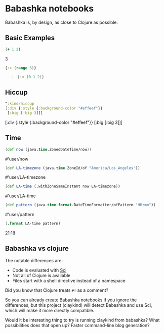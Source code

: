 <style>
.sourceCode:has(.printedClojure) {
  background-color: transparent;
  border-style: none;
}

.kind_map {
  background:            lightgreen;
  display:               grid;
  grid-template-columns: repeat(2, auto);
  justify-content:       center;
  text-align:            right;
  border: solid 1px black;
  border-radius: 10px;
}

.kind_vector {
  background:            lightblue;
  display:               grid;
  grid-template-columns: repeat(1, auto);
  align-items:           center;
  justify-content:       center;
  text-align:            center;
  border:                solid 2px black;
  padding:               10px;
}

.kind_set {
  background:            lightyellow;
  display:               grid;
  grid-template-columns: repeat(auto-fit, minmax(auto, max-content));
  align-items:           center;
  justify-content:       center;
  text-align:            center;
  border:                solid 1px black;
}

.kind_seq {
  background:            bisque;
  display:               grid;
  grid-template-columns: repeat(auto-fit, minmax(auto, max-content));
  align-items:           center;
  justify-content:       center;
  text-align:            center;
  border:                solid 1px black;
}
</style>

<script type="text/javascript" src="https://cdn.jsdelivr.net/npm/vega@5"></script><script type="text/javascript" src="https://cdn.jsdelivr.net/npm/vega-lite@5"></script><script type="text/javascript" src="https://cdn.jsdelivr.net/npm/vega-embed@6"></script><script type="text/javascript" src="https://unpkg.com/react@18/umd/react.production.min.js"></script><script type="text/javascript" src="https://unpkg.com/react-dom@18/umd/react-dom.production.min.js"></script><script type="text/javascript" src="https://scicloj.github.io/scittle/js/scittle.js"></script><script type="text/javascript" src="https://scicloj.github.io/scittle/js/scittle.reagent.js"></script><script type="text/javascript" src="/js/portal-main.js"></script>
<script type="application/x-scittle">[:hiccup/raw-html &quot;(ns main&#39;n                            (:require [reagent.core :as r]&#39;n                                      [reagent.dom :as dom]))&quot;]</script>

# Babashka notebooks

Babashka is, by design, as close to Clojure as possible.

## Basic Examples

```clojure
(+ 1 2)
```

3

```clojure
{:x (range 3)}
```

> ```clojure
> {:x (0 1 2)}
> ```

## Hiccup

```clojure
^:kind/hiccup
[:div {:style {:background-color "#effeef"}}
 [:big [:big 3]]]
```

[:div {:style {:background-color "#effeef"}} [:big [:big 3]]]

## Time

```clojure
(def now (java.time.ZonedDateTime/now))
```

#'user/now

```clojure
(def LA-timezone (java.time.ZoneId/of "America/Los_Angeles"))
```

#'user/LA-timezone

```clojure
(def LA-time (.withZoneSameInstant now LA-timezone))
```

#'user/LA-time

```clojure
(def pattern (java.time.format.DateTimeFormatter/ofPattern "HH:mm"))
```

#'user/pattern

```clojure
(.format LA-time pattern)
```

21:18

## Babashka vs clojure

The notable differences are:

* Code is evaluated with [Sci](https://github.com/babashka/SCI)
* Not all of Clojure is available
* Files start with a shell directive instead of a namespace

Did you know that Clojure treats `#!` as a comment?

So you can already create Babashka notebooks if you ignore the differences,
but this project (claykind) will detect Babashka and use Sci,
which will make it more directly compatible.

Would it be interesting thing to try is running claykind from babashka?
What possibilities does that open up?
Faster command-line blog generation?
